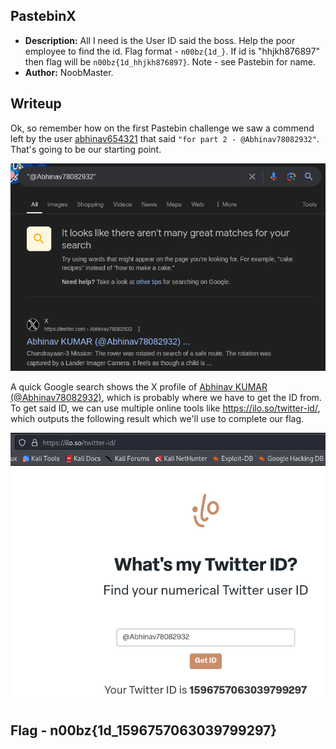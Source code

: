 ## PastebinX

* **Description:** All I need is the User ID said the boss. Help the poor employee to find the id. Flag format - `n00bz{1d_}`. If id is "hhjkh876897" then flag will be `n00bz{1d_hhjkh876897}`. Note - see Pastebin for name. 
* **Author:** NoobMaster.
## Writeup

Ok, so remember how on the first Pastebin challenge we saw a commend left by  the user [abhinav654321](https://pastebin.com/u/abhinav654321) that said `"for part 2 - @Abhinav78082932"`.  That's going to be our starting point.

![Pasted Image](Pasted_image_20240804175242.png) 

A quick Google search shows the X profile of [Abhinav KUMAR (@Abhinav78082932)](https://x.com/Abhinav78082932), which is probably where we have to get the ID from. To get said ID, we can use multiple online tools like https://ilo.so/twitter-id/, which outputs the following result which we'll use to complete our flag.

![Pasted Image2](Pasted_image_20240804175634.png)
## Flag - n00bz{1d_1596757063039799297}
